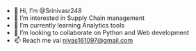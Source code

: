 - 👋 Hi, I’m @Srinivasr248
- 👀 I’m interested in Supply Chain management
- 🌱 I’m currently learning Analytics tools
- 💞️ I’m looking to collaborate on Python and Web development
- 📫 Reach me vai nivas161097@gmail.com

<!---
Srinivasr248/Srinivasr248 is a ✨ special ✨ repository because its `README.md` (this file) appears on your GitHub profile.
You can click the Preview link to take a look at your changes.
--->
